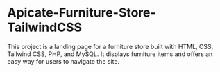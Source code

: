 # Apicate-Furniture-Store-TailwindCSS
This project is a landing page for a furniture store built with HTML, CSS, Tailwind CSS, PHP, and MySQL. It displays furniture items and offers an easy way for users to navigate the site.
